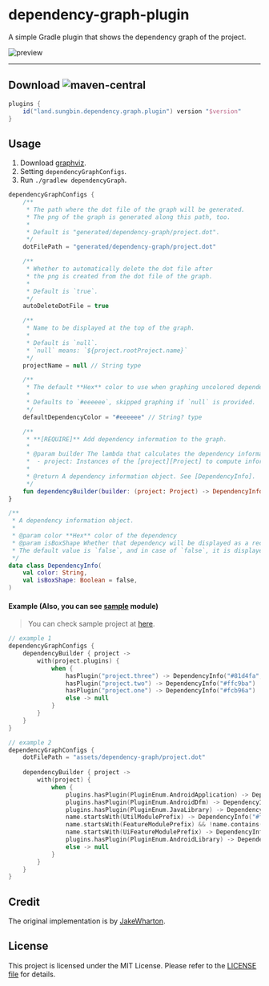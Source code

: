 # dependency-graph-plugin

A simple Gradle plugin that shows the dependency graph of the project.

![preview](sample/generated/dependency-graph/project.dot.png)

---

## Download ![maven-central](https://img.shields.io/maven-central/v/land.sungbin.dependency.graph/dependency-graph-plugin)

```gradle
plugins {
    id("land.sungbin.dependency.graph.plugin") version "$version"
}
```

## Usage

1. Download [graphviz](https://graphviz.org/download/).
2. Setting `dependencyGraphConfigs`.
3. Run `./gradlew dependencyGraph`.

```kotlin
dependencyGraphConfigs {
    /**
     * The path where the dot file of the graph will be generated.
     * The png of the graph is generated along this path, too.
     *
     * Default is "generated/dependency-graph/project.dot".
     */
    dotFilePath = "generated/dependency-graph/project.dot"

    /**
     * Whether to automatically delete the dot file after
     * the png is created from the dot file of the graph.
     *
     * Default is `true`.
     */
    autoDeleteDotFile = true

    /**
     * Name to be displayed at the top of the graph.
     *
     * Default is `null`.
     * `null` means: `${project.rootProject.name}`
     */
    projectName = null // String type 

    /**
     * The default **Hex** color to use when graphing uncolored dependencies.
     *
     * Defaults to `#eeeeee`, skipped graphing if `null` is provided.
     */
    defaultDependencyColor = "#eeeeee" // String? type

    /**
     * **[REQUIRE]** Add dependency information to the graph.
     *
     * @param builder The lambda that calculates the dependency information.
     *  - project: Instances of the [project][Project] to compute information
     *
     * @return A dependency information object. See [DependencyInfo].
     */
    fun dependencyBuilder(builder: (project: Project) -> DependencyInfo?)
}

/**
 * A dependency information object.
 *
 * @param color **Hex** color of the dependency
 * @param isBoxShape Whether that dependency will be displayed as a rectangle on the graph.
 * The default value is `false`, and in case of `false`, it is displayed as an oval.
 */
data class DependencyInfo(
    val color: String,
    val isBoxShape: Boolean = false,
)
```

#### Example (Also, you can see [sample](https://github.com/jisungbin/dependency-graph-plugin/tree/main/sample) module)

> You can check sample project at [here](sample).

```kotlin
// example 1
dependencyGraphConfigs {
    dependencyBuilder { project ->
        with(project.plugins) {
            when {
                hasPlugin("project.three") -> DependencyInfo("#81d4fa", isBoxShape = true)
                hasPlugin("project.two") -> DependencyInfo("#ffc9ba")
                hasPlugin("project.one") -> DependencyInfo("#fcb96a")
                else -> null
            }
        }
    }
}

// example 2
dependencyGraphConfigs {
    dotFilePath = "assets/dependency-graph/project.dot"
    
    dependencyBuilder { project ->
        with(project) {
            when {
                plugins.hasPlugin(PluginEnum.AndroidApplication) -> DependencyInfo("#baffc9", isBoxShape = true)
                plugins.hasPlugin(PluginEnum.AndroidDfm) -> DependencyInfo("#c9baff")
                plugins.hasPlugin(PluginEnum.JavaLibrary) -> DependencyInfo("#ffc9ba")
                name.startsWith(UtilModulePrefix) -> DependencyInfo("#ffebba")
                name.startsWith(FeatureModulePrefix) && !name.contains(OnlyUiFeatureModulePrefix) -> DependencyInfo("#81d4fa")
                name.startsWith(UiFeatureModulePrefix) -> DependencyInfo("#00aeff")
                plugins.hasPlugin(PluginEnum.AndroidLibrary) -> DependencyInfo("#fcb96a")
                else -> null
            }
        }
    }
}
```

## Credit

The original implementation is by [JakeWharton](https://github.com/JakeWharton/SdkSearch/blob/master/gradle/projectDependencyGraph.gradle).

## License

This project is licensed under the MIT License. Please refer to the [LICENSE file](LICENSE) for details.
